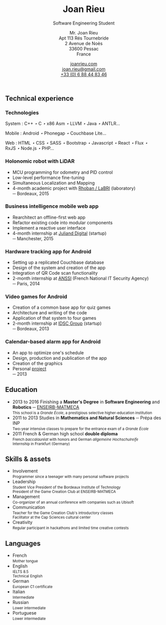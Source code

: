 <header markdown="1">

<div markdown="1">

Joan Rieu
=========

Software Engineering Student

</div>

Mr. Joan Rieu  
Apt 113 Rés Tournebride  
2 Avenue de Noès  
33600 Pessac  
<span class="caps">France</span>

[joanrieu.com](//joanrieu.com/)  
[joan.rieu@gmail.com](mailto:joan.rieu@gmail.com)  
[+33 (0) 6 88 44 83 46](tel:+33688448346)  

</header>

Technical experience
--------------------

<div class="projects" markdown="1">

<div class="technologies" markdown="1">

### Technologies ###

System
: C++&nbsp;<i>⋆</i> C&nbsp;<i>⋆</i> x86 Asm&nbsp;<i>⋆</i> LLVM&nbsp;<i>⋆</i> Java&nbsp;<i>⋆</i> ANTLR…

Mobile
: Android&nbsp;<i>⋆</i> Phonegap&nbsp;<i>⋆</i> Couchbase Lite…

Web
: HTML&nbsp;<i>⋆</i> CSS&nbsp;<i>⋆</i> SASS&nbsp;<i>⋆</i> Bootstrap&nbsp;<i>⋆</i> Javascript&nbsp;<i>⋆</i> React&nbsp;<i>⋆</i> Flux&nbsp;<i>⋆</i> RxJS&nbsp;<i>⋆</i> Node.js&nbsp;<i>⋆</i> PHP…

</div>

<div markdown="1">

### Holonomic robot with LiDAR ###

- MCU programming for odometry and PID control
- Low-level performance fine-tuning
- Simultaneous Localization and Mapping
- 4-month academic project with [Rhoban / LaBRI][] (laboratory)  
  ─ Bordeaux, 2015

</div>

<div markdown="1">

### Business intelligence mobile web app ###

- Rearchitect an offline-first web app
- Refactor existing code into modular components
- Implement a reactive user interface
- 4-month internship at [Juliand Digital][] (startup)  
  ─ Manchester, 2015

</div>

<div markdown="1">

### Hardware tracking app for Android ###

- Setting up a replicated Couchbase database
- Design of the system and creation of the app
- Integration of QR Code scan functionality
- 2-month internship at [ANSSI][] (French National IT Security Agency)  
  ─ Paris, 2014

</div>

<div markdown="1">

### Video games for Android ###

- Creation of a common base app for quiz games
- Architecture and writing of the code
- Application of that system to four games
- 2-month internship at [IDSC Group][] (startup)  
  ─ Bordeaux, 2013

</div>

<div markdown="1">

### Calendar-based alarm app for Android ###

- An app to optimize one's schedule
- Design, production and publication of the app
- Creation of the graphics
- Personal [project][Automatic Alarm]  
  ─ 2013

</div>

</div>

<div class="dates" markdown="1">

Education
---------

- <span> 2013 to 2016 </span>
  Finishing a **Master's Degree** in **Software Engineering** and **Robotics** ─ [ENSEIRB-MATMECA][]  
  <small> This school is a _Grande École_, a prestigious selective higher-education institution </small>
- <span> 2011 to 2013 </span>
  Studies in **Mathematics and Natural Sciences** ─ Prépa des INP  
  <small> Two-year intensive classes to prepare for the entrance exam of a _Grande École_ </small>
- <span> 2011 </span>
  French & German high school **double diploma**  
  <small> French _baccalauréat_ with honors and German _allgemeine Hochschulreife_  
  Internship in Frankfurt (<span class="caps">Germany</span>) </small>

</div>

<div class="bottom">

<div markdown="1">

Skills & assets
---------------

- Involvement  
  <small> Programmer since a teenager with many personal software projects </small>
- Leadership  
  <small> Student Vice President of the Bordeaux Institute of Technology  
  President of the Game Creation Club at ENSEIRB-MATMECA </small>
- Management  
  <small> Co-organizer of an annual conference with companies such as Ubisoft </small>
- Communication  
  <small> Teacher for the Game Creation Club's introductory classes  
  Facilitator at the Cap Sciences cultural center </small>
- Creativity  
  <small> Regular participant in hackathons and limited time creative contests </small>

</div>

<div markdown="1">

Languages
---------

- French  
  <small> Mother tongue </small>
- English  
  <small> IELTS 8.5  
  Technical English </small>
- German  
  <small> European C1 certificate </small>
- Italian  
  <small> Intermediate </small>
- Russian  
  <small> Lower intermediate </small>
- Portuguese  
  <small> Lower intermediate </small>

</div>

</div>

[AEI]:                                  //www.junior-aei.com
[ANSSI]:                                //www.ssi.gouv.fr
[Automatic Alarm]:                      //play.google.com/store/apps/details?id=net.fififox.dailycalendaralarm
[ENSEIRB-MATMECA]:                      //enseirb-matmeca.bordeaux-inp.fr/en
[IDSC Group]:                           //www.idsc-group.com
[Juliand Digital]:                      //juliand.co.uk
[Rhoban / LaBRI]:                       //rhoban.com/people-contact/
